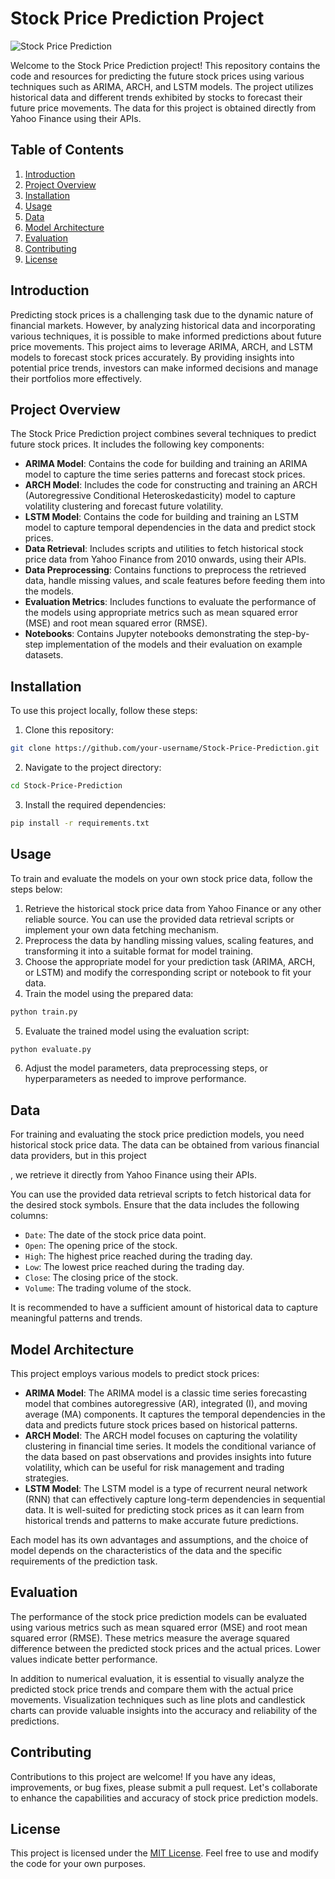 # Stock Price Prediction Project

![Stock Price Prediction](stock_price_image.png)

Welcome to the Stock Price Prediction project! This repository contains the code and resources for predicting the future stock prices using various techniques such as ARIMA, ARCH, and LSTM models. The project utilizes historical data and different trends exhibited by stocks to forecast their future price movements. The data for this project is obtained directly from Yahoo Finance using their APIs.

## Table of Contents

1. [Introduction](#introduction)
2. [Project Overview](#project-overview)
3. [Installation](#installation)
4. [Usage](#usage)
5. [Data](#data)
6. [Model Architecture](#model-architecture)
7. [Evaluation](#evaluation)
8. [Contributing](#contributing)
9. [License](#license)

## Introduction

Predicting stock prices is a challenging task due to the dynamic nature of financial markets. However, by analyzing historical data and incorporating various techniques, it is possible to make informed predictions about future price movements. This project aims to leverage ARIMA, ARCH, and LSTM models to forecast stock prices accurately. By providing insights into potential price trends, investors can make informed decisions and manage their portfolios more effectively.

## Project Overview

The Stock Price Prediction project combines several techniques to predict future stock prices. It includes the following key components:

- **ARIMA Model**: Contains the code for building and training an ARIMA model to capture the time series patterns and forecast stock prices.
- **ARCH Model**: Includes the code for constructing and training an ARCH (Autoregressive Conditional Heteroskedasticity) model to capture volatility clustering and forecast future volatility.
- **LSTM Model**: Contains the code for building and training an LSTM model to capture temporal dependencies in the data and predict stock prices.
- **Data Retrieval**: Includes scripts and utilities to fetch historical stock price data from Yahoo Finance from 2010 onwards, using their APIs.
- **Data Preprocessing**: Contains functions to preprocess the retrieved data, handle missing values, and scale features before feeding them into the models.
- **Evaluation Metrics**: Includes functions to evaluate the performance of the models using appropriate metrics such as mean squared error (MSE) and root mean squared error (RMSE).
- **Notebooks**: Contains Jupyter notebooks demonstrating the step-by-step implementation of the models and their evaluation on example datasets.

## Installation

To use this project locally, follow these steps:

1. Clone this repository:

```bash
git clone https://github.com/your-username/Stock-Price-Prediction.git
```

2. Navigate to the project directory:

```bash
cd Stock-Price-Prediction
```

3. Install the required dependencies:

```bash
pip install -r requirements.txt
```

## Usage

To train and evaluate the models on your own stock price data, follow the steps below:

1. Retrieve the historical stock price data from Yahoo Finance or any other reliable source. You can use the provided data retrieval scripts or implement your own data fetching mechanism.
2. Preprocess the data by handling missing values, scaling features, and transforming it into a suitable format for model training.
3. Choose the appropriate model for your prediction task (ARIMA, ARCH, or LSTM) and modify the corresponding script or notebook to fit your data.
4. Train the model using the prepared data:

```bash
python train.py
```

5. Evaluate the trained model using the evaluation script:

```bash
python evaluate.py
```

6. Adjust the model parameters, data preprocessing steps, or hyperparameters as needed to improve performance.

## Data

For training and evaluating the stock price prediction models, you need historical stock price data. The data can be obtained from various financial data providers, but in this project

, we retrieve it directly from Yahoo Finance using their APIs.

You can use the provided data retrieval scripts to fetch historical data for the desired stock symbols. Ensure that the data includes the following columns:

- `Date`: The date of the stock price data point.
- `Open`: The opening price of the stock.
- `High`: The highest price reached during the trading day.
- `Low`: The lowest price reached during the trading day.
- `Close`: The closing price of the stock.
- `Volume`: The trading volume of the stock.

It is recommended to have a sufficient amount of historical data to capture meaningful patterns and trends.

## Model Architecture

This project employs various models to predict stock prices:

- **ARIMA Model**: The ARIMA model is a classic time series forecasting model that combines autoregressive (AR), integrated (I), and moving average (MA) components. It captures the temporal dependencies in the data and predicts future stock prices based on historical patterns.
- **ARCH Model**: The ARCH model focuses on capturing the volatility clustering in financial time series. It models the conditional variance of the data based on past observations and provides insights into future volatility, which can be useful for risk management and trading strategies.
- **LSTM Model**: The LSTM model is a type of recurrent neural network (RNN) that can effectively capture long-term dependencies in sequential data. It is well-suited for predicting stock prices as it can learn from historical trends and patterns to make accurate future predictions.

Each model has its own advantages and assumptions, and the choice of model depends on the characteristics of the data and the specific requirements of the prediction task.

## Evaluation

The performance of the stock price prediction models can be evaluated using various metrics such as mean squared error (MSE) and root mean squared error (RMSE). These metrics measure the average squared difference between the predicted stock prices and the actual prices. Lower values indicate better performance.

In addition to numerical evaluation, it is essential to visually analyze the predicted stock price trends and compare them with the actual price movements. Visualization techniques such as line plots and candlestick charts can provide valuable insights into the accuracy and reliability of the predictions.

## Contributing

Contributions to this project are welcome! If you have any ideas, improvements, or bug fixes, please submit a pull request. Let's collaborate to enhance the capabilities and accuracy of stock price prediction models.

## License

This project is licensed under the [MIT License](LICENSE). Feel free to use and modify the code for your own purposes.
